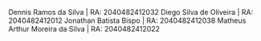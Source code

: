 Dennis Ramos da Silva           | RA: 2040482412032
Diego Silva de Oliveira         | RA: 2040482412012
Jonathan Batista Bispo          | RA: 2040482412038
Matheus Arthur Moreira da Silva | RA: 2040482412022